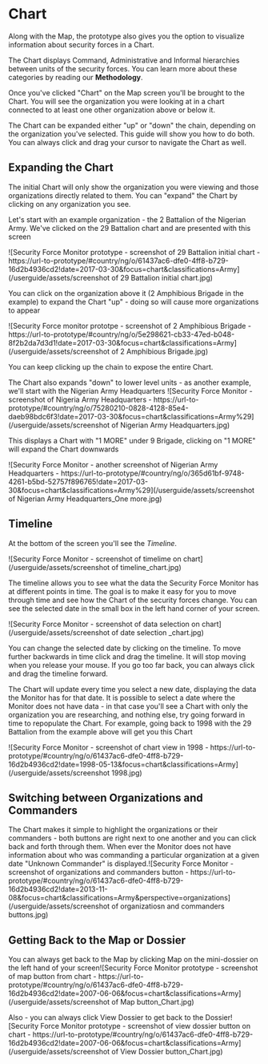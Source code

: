 # Chart

Along with the Map, the prototype also gives you the option to visualize information about security forces in a Chart.

The Chart displays Command, Administrative and Informal hierarchies between units of the security forces. You can learn more about these categories by reading our **Methodology**.

Once you've clicked "Chart" on the Map screen you'll be brought to the Chart. You will see the organization you were looking at in a chart connected to at least one other organization above or below it.

The Chart can be expanded either "up" or "down" the chain, depending on the organization you've selected. This guide will show you how to do both. You can always click and drag your cursor to navigate the Chart as well.

## Expanding the Chart

The initial Chart will only show the organization you were viewing and those organizations directly related to them. You can "expand" the Chart by clicking on any organization you see.

Let's start with an example organization - the 2 Battalion of the Nigerian Army. We've clicked on the 29 Battalion chart and are presented with this screen

![Security Force Monitor prototype - screenshot of 29 Battalion initial chart - https://url-to-prototype/#country/ng/o/61437ac6-dfe0-4ff8-b729-16d2b4936cd2!date=2017-03-30&focus=chart&classifications=Army](/userguide/assets/screenshot of 29 Battalion initial chart.jpg)

You can click on the organization above it \(2 Amphibious Brigade in the example\) to expand the Chart "up" - doing so will cause more organizations to appear

![Security Force monitor prototpe - screenshot of 2 Amphibious Brigade - https://url-to-prototype/#country/ng/o/5e298621-cb33-47ed-b048-8f2b2da7d3d1!date=2017-03-30&focus=chart&classifications=Army](/userguide/assets/screenshot of 2 Amphibious Brigade.jpg)

You can keep clicking up the chain to expose the entire Chart.

The Chart also expands "down" to lower level units - as another example, we'll start with the Nigerian Army Headquarters ![Security Force Monitor - screenshot of Nigeria Army Headquarters - https://url-to-prototype/#country/ng/o/75280210-0828-4128-85e4-daeb98bdc6f3!date=2017-03-30&focus=chart&classifications=Army%29\](/userguide/assets/screenshot of Nigerian Army Headquarters.jpg)

This displays a Chart with "1 MORE" under 9 Brigade, clicking on "1 MORE" will expand the Chart downwards

![Security Force Monitor - another screenshot of Nigerian Army Headquarters - https://url-to-prototype/#country/ng/o/365d61bf-9748-4261-b5bd-52757f896765!date=2017-03-30&focus=chart&classifications=Army%29\](/userguide/assets/screenshot of Nigerian Army Headquarters_One more.jpg)

## Timeline

At the bottom of the screen you'll see the _Timeline_.

![Security Force Monitor - screenshot of timelime on chart](/userguide/assets/screenshot of timeline_chart.jpg)

The timeline allows you to see what the data the Security Force Monitor has at different points in time. The goal is to make it easy for you to move through time and see how the Chart of the security forces change. You can see the selected date in the small box in the left hand corner of your screen.

![Security Force Monitor - screenshot of data selection on chart](/userguide/assets/screenshot of date selection _chart.jpg)

You can change the selected date by clicking on the timeline. To move further backwards in time click and drag the timeline. It will stop moving when you release your mouse. If you go too far back, you can always click and drag the timeline forward.

The Chart will update every time you select a new date, displaying the data the Monitor has for that date. It is possible to select a date where the Monitor does not have data - in that case you'll see a Chart with only the organization you are researching, and nothing else, try going forward in time to repopulate the Chart. For example, going back to 1998 with the 29 Battalion from the example above will get you this Chart

![Security Force Monitor - screenshot of chart view in 1998 - https://url-to-prototype/#country/ng/o/61437ac6-dfe0-4ff8-b729-16d2b4936cd2!date=1998-05-13&focus=chart&classifications=Army](/userguide/assets/screenshot 1998.jpg)

## Switching between Organizations and Commanders

The Chart makes it simple to highlight the organizations or their commanders - both buttons are right next to one another and you can click back and forth through them. When ever the Monitor does not have information about who was commanding a particular organization at a given date "Unknown Commander" is displayed.![Security Force Monitor - screenshot of organizations and commanders button - https://url-to-prototype/#country/ng/o/61437ac6-dfe0-4ff8-b729-16d2b4936cd2!date=2013-11-08&focus=chart&classifications=Army&perspective=organizations](/userguide/assets/screenshot of organizatiosn and commanders buttons.jpg)

## Getting Back to the Map or Dossier

You can always get back to the Map by clicking Map on the mini-dossier on the left hand of your screen![Security Force Monitor prototype - screenshot of map button from chart - https://url-to-prototype/#country/ng/o/61437ac6-dfe0-4ff8-b729-16d2b4936cd2!date=2007-06-06&focus=chart&classifications=Army](/userguide/assets/screenshot of Map button_Chart.jpg)

Also - you can always click View Dossier to get back to the Dossier![Security Force Monitor prototype - screenshot of view dossier button on chart - https://url-to-prototype/#country/ng/o/61437ac6-dfe0-4ff8-b729-16d2b4936cd2!date=2007-06-06&focus=chart&classifications=Army](/userguide/assets/screenshot of View Dossier button_Chart.jpg)